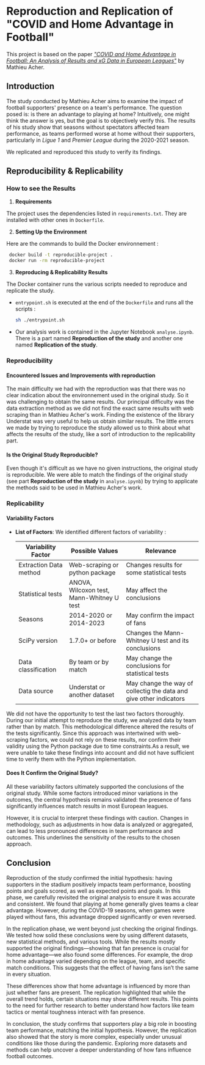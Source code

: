 # Reproduction and Replication of "COVID and Home Advantage in Football"

This project is based on the paper [*"COVID and Home Advantage in Football: An Analysis of Results and xG Data in European Leagues"*](https://blog.mathieuacher.com/FootballAnalysis-xG-COVIDHome/) by Mathieu Acher.

## Introduction

The study conducted by Mathieu Acher aims to examine the impact of football supporters' presence on a team's performance. The question posed is: is there an advantage to playing at home? Intuitively, one might think the answer is yes, but the goal is to objectively verify this. The results of his study show that seasons without spectators affected team performance, as teams performed worse at home without their supporters, particularly in *Ligue 1* and  *Premier League* during the 2020-2021 season.

We replicated and reproduced this study to verify its findings.

## Reproducibility & Replicability

### How to see the Results
1. **Requirements**  

The project uses the dependencies listed in `requirements.txt`. They are installed with other ones in `Dockerfile`. 

2. **Setting Up the Environment**  

Here are the commands to build the Docker environnement :
```bash
 docker build -t reproducible-project .
 docker run -rm reproducible-project
```

3. **Reproducing & Replicability Results**  

The Docker container runs the various scripts needed to reproduce and replicate the study.
   - `entrypoint.sh` is executed at the end of the `Dockerfile` and runs all the scripts :
     ```sh
     sh ./entrypoint.sh
     ```
   - Our analysis work is contained in the Jupyter Notebook `analyse.ipynb`. There is a part named **Reproduction of the study** and another one named **Replication of the study**.

### Reproducibility

#### Encountered Issues and Improvements with reproduction
The main difficulty we had with the reproduction was that there was no clear indication about the environnement used in the original study. So it was challenging to obtain the same results. Our principal difficulty was the data extraction method as we did not find the exact same results with web scraping than in Mathieu Acher's work. Finding the existence of the library Understat was very useful to help us obtain similar results. The little errors we made by trying to reproduce the study allowed us to think about what affects the results of the study, like a sort of introduction to the replicability part.

#### Is the Original Study Reproducible?
Even though it's difficult as we have no given instructions, the original study is reproducible. We were able to match the findings of the original study (see part **Reproduction of the study** in `analyse.ipynb`) by trying to applicate the methods said to be used in Mathieu Acher's work. 

### Replicability

#### Variability Factors
- **List of Factors**: We identified different factors of variability :  

  | Variability Factor | Possible Values     | Relevance                                   |
  |--------------------|---------------------|--------------------------------------------|
  | Extraction Data method | Web-scraping or python package | Changes results for some statistical tests |
  | Statistical tests | ANOVA, Wilcoxon test, Mann-Whitney U test  | May affect the conclusions |
  | Seasons | 2014-2020 or 2014-2023 | May confirm the impact of fans |
  | SciPy version | 1.7.0+ or before | Changes the Mann-Whitney U test and its conclusions |
  | Data classification | By team or by match | May change the conclusions for statistical tests |
  | Data source | Understat or another dataset | May change the way of collectig the data and give other indicators|

We did not have the opportunity to test the last two factors thoroughly. During our initial attempt to reproduce the study, we analyzed data by team rather than by match. This methodological difference altered the results of the tests significantly. Since this approach was intertwined with web-scraping factors, we could not rely on these results, nor confirm their validity using the Python package due to time constraints.As a result, we were unable to take these findings into account and did not have sufficient time to verify them with the Python implementation.


#### Does It Confirm the Original Study?
All these variability factors ultimately supported the conclusions of the original study. While some factors introduced minor variations in the outcomes, the central hypothesis remains validated: the presence of fans significantly influences match results in most European leagues.

However, it is crucial to interpret these findings with caution. Changes in methodology, such as adjustments in how data is analyzed or aggregated, can lead to less pronounced differences in team performance and outcomes. This underlines the sensitivity of the results to the chosen approach.

## Conclusion
Reproduction of the study confirmed the initial hypothesis: having supporters in the stadium positively impacts team performance, boosting points and goals scored, as well as expected points and goals. In this phase, we carefully revisited the original analysis to ensure it was accurate and consistent. We found that playing at home generally gives teams a clear advantage. However, during the COVID-19 seasons, when games were played without fans, this advantage dropped significantly or even reversed.

In the replication phase, we went beyond just checking the original findings. We tested how solid these conclusions were by using different datasets, new statistical methods, and various tools. While the results mostly supported the original findings—showing that fan presence is crucial for home advantage—we also found some differences. For example, the drop in home advantage varied depending on the league, team, and specific match conditions. This suggests that the effect of having fans isn’t the same in every situation.

These differences show that home advantage is influenced by more than just whether fans are present. The replication highlighted that while the overall trend holds, certain situations may show different results. This points to the need for further research to better understand how factors like team tactics or mental toughness interact with fan presence.

In conclusion, the study confirms that supporters play a big role in boosting team performance, matching the initial hypothesis. However, the replication also showed that the story is more complex, especially under unusual conditions like those during the pandemic. Exploring more datasets and methods can help uncover a deeper understanding of how fans influence football outcomes.
